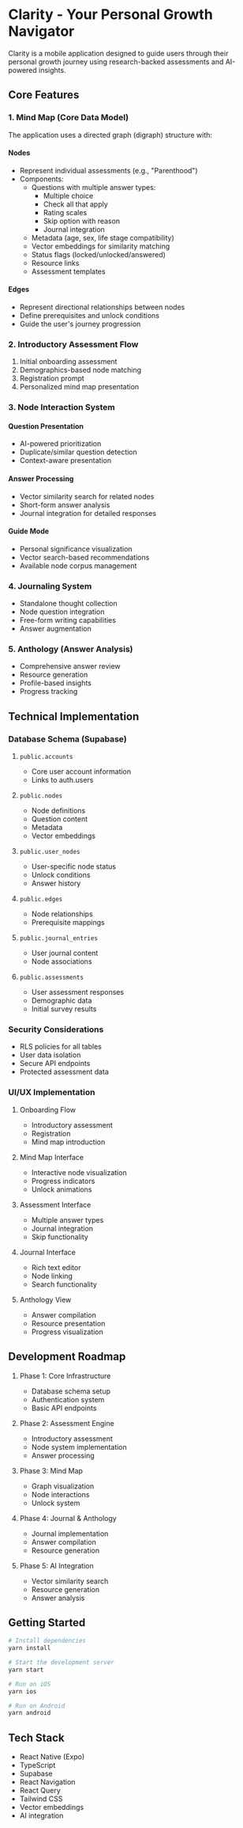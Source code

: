 # Clarity - Your Personal Growth Navigator

Clarity is a mobile application designed to guide users through their personal growth journey using research-backed assessments and AI-powered insights.

## Core Features

### 1. Mind Map (Core Data Model)

The application uses a directed graph (digraph) structure with:

#### Nodes

- Represent individual assessments (e.g., "Parenthood")
- Components:
  - Questions with multiple answer types:
    - Multiple choice
    - Check all that apply
    - Rating scales
    - Skip option with reason
    - Journal integration
  - Metadata (age, sex, life stage compatibility)
  - Vector embeddings for similarity matching
  - Status flags (locked/unlocked/answered)
  - Resource links
  - Assessment templates

#### Edges

- Represent directional relationships between nodes
- Define prerequisites and unlock conditions
- Guide the user's journey progression

### 2. Introductory Assessment Flow

1. Initial onboarding assessment
2. Demographics-based node matching
3. Registration prompt
4. Personalized mind map presentation

### 3. Node Interaction System

#### Question Presentation

- AI-powered prioritization
- Duplicate/similar question detection
- Context-aware presentation

#### Answer Processing

- Vector similarity search for related nodes
- Short-form answer analysis
- Journal integration for detailed responses

#### Guide Mode

- Personal significance visualization
- Vector search-based recommendations
- Available node corpus management

### 4. Journaling System

- Standalone thought collection
- Node question integration
- Free-form writing capabilities
- Answer augmentation

### 5. Anthology (Answer Analysis)

- Comprehensive answer review
- Resource generation
- Profile-based insights
- Progress tracking

## Technical Implementation

### Database Schema (Supabase)

1. `public.accounts`

   - Core user account information
   - Links to auth.users

2. `public.nodes`

   - Node definitions
   - Question content
   - Metadata
   - Vector embeddings

3. `public.user_nodes`

   - User-specific node status
   - Unlock conditions
   - Answer history

4. `public.edges`

   - Node relationships
   - Prerequisite mappings

5. `public.journal_entries`

   - User journal content
   - Node associations

6. `public.assessments`
   - User assessment responses
   - Demographic data
   - Initial survey results

### Security Considerations

- RLS policies for all tables
- User data isolation
- Secure API endpoints
- Protected assessment data

### UI/UX Implementation

1. Onboarding Flow

   - Introductory assessment
   - Registration
   - Mind map introduction

2. Mind Map Interface

   - Interactive node visualization
   - Progress indicators
   - Unlock animations

3. Assessment Interface

   - Multiple answer types
   - Journal integration
   - Skip functionality

4. Journal Interface

   - Rich text editor
   - Node linking
   - Search functionality

5. Anthology View
   - Answer compilation
   - Resource presentation
   - Progress visualization

## Development Roadmap

1. Phase 1: Core Infrastructure

   - Database schema setup
   - Authentication system
   - Basic API endpoints

2. Phase 2: Assessment Engine

   - Introductory assessment
   - Node system implementation
   - Answer processing

3. Phase 3: Mind Map

   - Graph visualization
   - Node interactions
   - Unlock system

4. Phase 4: Journal & Anthology

   - Journal implementation
   - Answer compilation
   - Resource generation

5. Phase 5: AI Integration
   - Vector similarity search
   - Resource generation
   - Answer analysis

## Getting Started

```bash
# Install dependencies
yarn install

# Start the development server
yarn start

# Run on iOS
yarn ios

# Run on Android
yarn android
```

## Tech Stack

- React Native (Expo)
- TypeScript
- Supabase
- React Navigation
- React Query
- Tailwind CSS
- Vector embeddings
- AI integration
